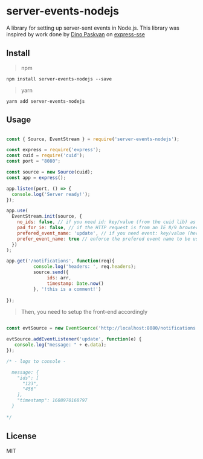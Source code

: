 # server-events-nodejs
A library for setting up server-sent events in Node.js. This library was inspired by work done by [
Dino Paskvan](https://www.github.com/dpskvn) on [express-sse](https://www.github.com/dpskvn/express-sse)

## Install

>npm

`npm install server-events-nodejs --save`

>yarn

`yarn add server-events-nodejs`

## Usage

```js

const { Source, EventStream } = require('server-events-nodejs');

const express = require('express');
const cuid = require('cuid');
const port = "8080";

const source = new Source(cuid);
const app = express();

app.listen(port, () => {
  console.log('Server ready!');
});

app.use(
  EventStream.init(source, { 
    no_ids: false, // if you need id: key/value (from the cuid lib) as part of the text-stream response - set to 'true'
    pad_for_ie: false, // if the HTTP request is from an IE 8/9 browser - set to 'true'
    prefered_event_name: 'update', // if you need event: key/value (here set to 'update')  as part of the text-stream resposne - set here to whatever you like
    prefer_event_name: true // enforce the prefered event name to be used in the text-stream response
  })
);

app.get('/notifications', function(req){
          console.log('headers: ', req.headers);
          source.send({
               ids: arr,
               timestamp: Date.now()
          }, '!this is a comment!')
    
});

```

>Then, you need to setup the front-end accordingly

```js

const evtSource = new EventSource('http://localhost:8080/notifications');

evtSource.addEventListener('update', function(e) {
   console.log("message: " + e.data);
});

/* - logs to console -

  message: {
    "ids": [
      "123",
      "456"
    ],
    "timestamp": 1608970168797
  }
  
*/
```

## License
MIT

